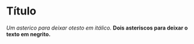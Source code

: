 # Título

*Um asterico para deixar otesto em itálico.*
**Dois asteriscos para deixar o texto em negrito.**

